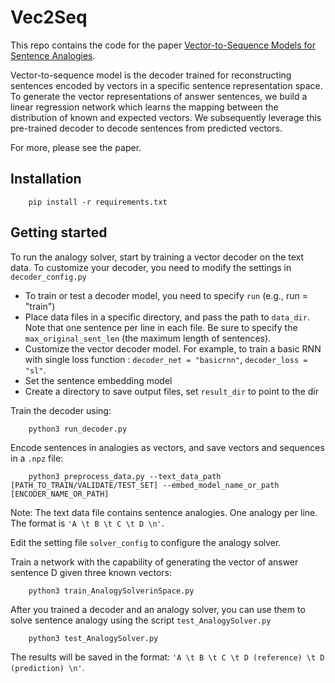 # Vec2Seq



This repo contains the code for the paper [Vector-to-Sequence Models for Sentence Analogies](https://ieeexplore.ieee.org/document/9263191).

Vector-to-sequence model is the decoder trained for reconstructing sentences encoded by vectors in a specific sentence representation space. 
To generate the vector representations of answer sentences, we build a linear regression network which learns the mapping between the distribution of known and expected vectors. 
We subsequently leverage this pre-trained decoder to decode sentences from predicted vectors.

For more, please see the paper.

## Installation
        pip install -r requirements.txt

## Getting started

To run the analogy solver, start by training a vector decoder on the text data. 
To customize your decoder, you need to modify the settings in `decoder_config.py`
* To train or test a decoder model, you need to specify `run` (e.g., run = "train")
* Place data files in a specific directory, and pass the path to `data_dir`. Note that one sentence per line in each file. Be sure to specify the `max_original_sent_len` (the maximum length of sentences).
* Customize the vector decoder model. For example, to train a basic RNN with single loss function : `decoder_net = "basicrnn"`, `decoder_loss = "sl"`.
* Set the sentence embedding model
* Create a directory to save output files, set `result_dir` to point to the dir


Train the decoder using:
        
        python3 run_decoder.py
        




Encode sentences in analogies as vectors, and save vectors and sequences in a `.npz` file:

        python3 preprocess_data.py --text_data_path [PATH_TO_TRAIN/VALIDATE/TEST_SET] --embed_model_name_or_path [ENCODER_NAME_OR_PATH]
        
Note: The text data file contains sentence analogies.
One analogy per line. The format is `'A \t B \t C \t D \n'`.

Edit the setting file `solver_config` to configure the analogy solver.

Train a network with the capability of generating the vector of answer sentence D given three known vectors:

        python3 train_AnalogySolverinSpace.py
           
After you trained a decoder and an analogy solver, you can use them to solve sentence analogy using the script `test_AnalogySolver.py`
        
        python3 test_AnalogySolver.py
        
The results will be saved in the format:
`'A \t B \t C \t D (reference) \t D (prediction) \n'`.

